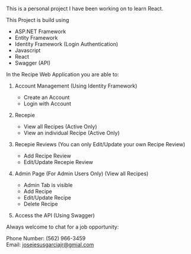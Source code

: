 This is a personal project I have been working on to learn React.

This Project is build using 

  - ASP.NET Framework
  - Entity Framework
  - Identity Framework (Login Authentication)
  - Javascript
  - React
  - Swagger (API)

In the Recipe Web Application you are able to:

  1. Account Management (Using Identity Framework)
     - Create an Account
     - Login with Account

  3. Recepie
     - View all Recipes (Active Only)
     - View an individual Recipe (Active Only)

  5. Recepie Reviews (You can only Edit/Update your own Recipe Review)
     - Add Recipe Review
     - Edit/Update Recepie Review

  7. Admin Page (For Admin Users Only) (View all Recipes)
     - Admin Tab is visible
     - Add Recipe
     - Edit/Update Recipe
     - Delete Recipe

  9. Access the API (Using Swagger)

Always welcome to chat for a job opportunity: 

  Phone Number: (562) 966-3459 <br/>
  Email: josejesusgarciajr@gmial.com
     
